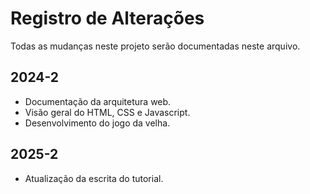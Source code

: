 # Registro de Alterações

Todas as mudanças neste projeto serão documentadas neste arquivo.

## 2024-2

* Documentação da arquitetura web.
* Visão geral do HTML, CSS e Javascript.
* Desenvolvimento do jogo da velha.

## 2025-2

* Atualização da escrita do tutorial.
